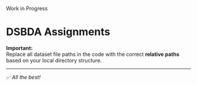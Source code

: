 Work in Progress

# DSBDA Assignments

**Important:**  
Replace all dataset file paths in the code with the correct **relative paths** based on your local directory structure.

---

*✅ All the best!*

